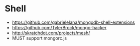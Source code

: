 # Shell

- https://github.com/gabrielelana/mongodb-shell-extensions
- https://github.com/TylerBrock/mongo-hacker
- http://skratchdot.com/projects/mesh/
- MUST support mongorc.js
